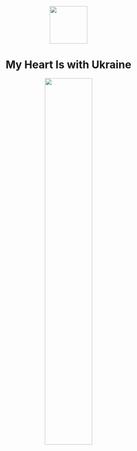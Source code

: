 <p align="center">
  <img width="100" src="https://upload.wikimedia.org/wikipedia/commons/0/0f/Peace_dove_ukraine1.png">
</p>

<h1 align="center">My Heart Is with Ukraine</h1>
<p align="center">
  <img width="50%" src="https://upload.wikimedia.org/wikipedia/commons/e/ee/Heart-shaped_Ukrainian_flag.svg">
</p>

<!--
**flodek/flodek** is a ✨ _special_ ✨ repository because its `README.md` (this file) appears on your GitHub profile.

![](https://upload.wikimedia.org/wikipedia/commons/e/ee/Heart-shaped_Ukrainian_flag.svg)

Here are some ideas to get you started:

- 🔭 I’m currently working on ...
- 🌱 I’m currently learning ...
- 👯 I’m looking to collaborate on ...
- 🤔 I’m looking for help with ...
- 💬 Ask me about ...
- 📫 How to reach me: ...
- 😄 Pronouns: ...
- ⚡ Fun fact: ...
-->
